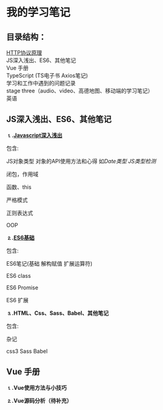 # 我的学习笔记

## 目录结构：

[HTTP协议原理](./HTTP协议原理/HTTP协议笔记.md)</a><br>
JS深入浅出、ES6、其他笔记<br>
Vue 手册<br>
TypeScript (TS电子书 Axios笔记)<br>
学习和工作中遇到的问题记录<br>
stage three（audio、video、高德地图、移动端的学习笔记）<br>
英语<br>

## JS深入浅出、ES6、其他笔记

<strong>⒈.[Javascript深入浅出](./JS深入浅出、ES6、其他笔记/JS深入浅出)</strong>

包含:

JS对象类型   对象的API使用方法和心得 如<i>Date类型</i>  <i>JS类型检测</i>

闭包，作用域

函数、this

严格模式

正则表达式

OOP


<strong>⒉.[ES6基础](./JS深入浅出、ES6、其他笔记/ES6基础)</strong>

包含:

ES6笔记(基础 解构赋值 扩展运算符)

ES6 class

ES6 Promise

ES6 扩展


<strong>⒊.HTML、Css、Sass、Babel、其他笔记</strong>

包含:

杂记

css3   Sass   Babel


## Vue 手册

<strong>⒈.Vue使用方法与小技巧</strong>

<strong>⒉.Vue源码分析（待补充）</strong>



